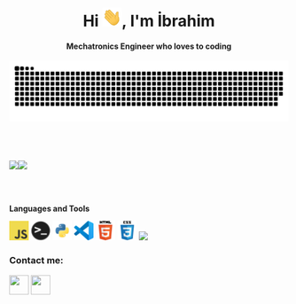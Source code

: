 <div align="center">
<h1 align="center">Hi <img width="35" src="https://github.com/1999AZZAR/1999AZZAR/blob/main/resources/img/waving.gif">, I'm İbrahim</h1>
<h4 align="center">Mechatronics Engineer who loves to coding</h4>
</div>

<div align="center">
  <a href="https://1999azzar.github.io/1999AZZAR/">
  <img  src="https://github.com/1999AZZAR/1999AZZAR/blob/main/resources/img/grid-snake.svg"
       alt="snake" /></a>
</div><br>
<br>
<br>

<a href="https://github.com/ibrahim-yildirim"><img align="center" src="https://github-readme-stats.vercel.app/api?username=ibrahim-yildirim&theme=codeSTACKr" /></a><a href="https://github.com/ibrahim-yildirim"><img  align="center" src="https://github-readme-stats.vercel.app/api/top-langs/?username=ibrahim-yildirim&theme=codeSTACKr&text_color=FFFFFF&title_color=FFFFFF&hide_border=true&layout=compact&langs_count=10" /></a>

<br>
<br>

**Languages and Tools**


<code><img height="35rem" src="https://raw.githubusercontent.com/github/explore/80688e429a7d4ef2fca1e82350fe8e3517d3494d/topics/javascript/javascript.png"></code>
<code><img height="35rem" src="https://raw.githubusercontent.com/github/explore/80688e429a7d4ef2fca1e82350fe8e3517d3494d/topics/terminal/terminal.png"></code>
<code><img height="35rem" src="https://raw.githubusercontent.com/github/explore/80688e429a7d4ef2fca1e82350fe8e3517d3494d/topics/python/python.png"></code>
<code><img alt="Visual Studio Code" height="35rem" src="https://raw.githubusercontent.com/github/explore/80688e429a7d4ef2fca1e82350fe8e3517d3494d/topics/visual-studio-code/visual-studio-code.png" /></code>
<code><img alt="HTML5" height="35rem" src="https://raw.githubusercontent.com/github/explore/80688e429a7d4ef2fca1e82350fe8e3517d3494d/topics/html/html.png" /></code>
<code><img alt="CSS3" height="35rem" src="https://raw.githubusercontent.com/github/explore/80688e429a7d4ef2fca1e82350fe8e3517d3494d/topics/css/css.png" /></code>
<code><img height="35rem" src="https://img.icons8.com/color/2x/bootstrap.png" /></code>



### Contact me:

<a href="https://www.linkedin.com/in/yildirim-ibrahim/" target="_blank"><img src="https://cdn-icons-png.flaticon.com/512/174/174857.png" width="35px" height="35px"></a>  <a href="mailto:yildirim.ibm@gmail.com" target="_blank"><img src="https://www.freepnglogos.com/uploads/logo-gmail-png/logo-gmail-png-gmail-icon-download-png-and-vector-1.png" width="35px" height="35px"></a>



  
